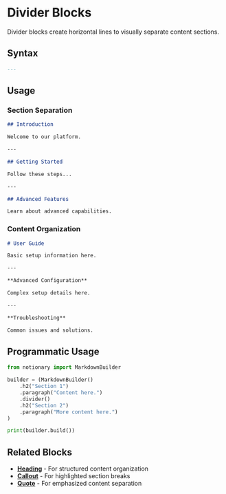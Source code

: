 # Divider Blocks

Divider blocks create horizontal lines to visually separate content sections.

## Syntax

```markdown
---
```

## Usage

### Section Separation

```markdown
## Introduction

Welcome to our platform.

---

## Getting Started

Follow these steps...

---

## Advanced Features

Learn about advanced capabilities.
```

### Content Organization

```markdown
# User Guide

Basic setup information here.

---

**Advanced Configuration**

Complex setup details here.

---

**Troubleshooting**

Common issues and solutions.
```

## Programmatic Usage

```python
from notionary import MarkdownBuilder

builder = (MarkdownBuilder()
    .h2("Section 1")
    .paragraph("Content here.")
    .divider()
    .h2("Section 2")
    .paragraph("More content here.")
)

print(builder.build())
```

## Related Blocks

- **[Heading](heading.md)** - For structured content organization
- **[Callout](callout.md)** - For highlighted section breaks
- **[Quote](quote.md)** - For emphasized content separation
